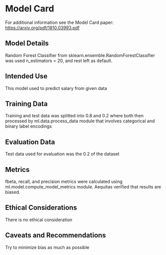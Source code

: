 # Model Card

For additional information see the Model Card paper: https://arxiv.org/pdf/1810.03993.pdf

## Model Details

Random Forest Classifier from sklearn.ensemble.RandomForestClassifier was used
n_estimators = 20, and rest left as default. 

## Intended Use

This model used to predict salary from given data

## Training Data

Training and test data was splitted into 0.8 and 0.2 where both then processed by
ml.data.process_data module that involves categorical and binary label encodings

## Evaluation Data

Test data used for evaluation was the 0.2 of the dataset

## Metrics

fbeta, recall, and precision metrics were calculated using ml.model.compute_model_metrics
module. Aequitas verified that results are biased.

## Ethical Considerations

There is no ethical consideration

## Caveats and Recommendations

Try to minimize bias as much as possible